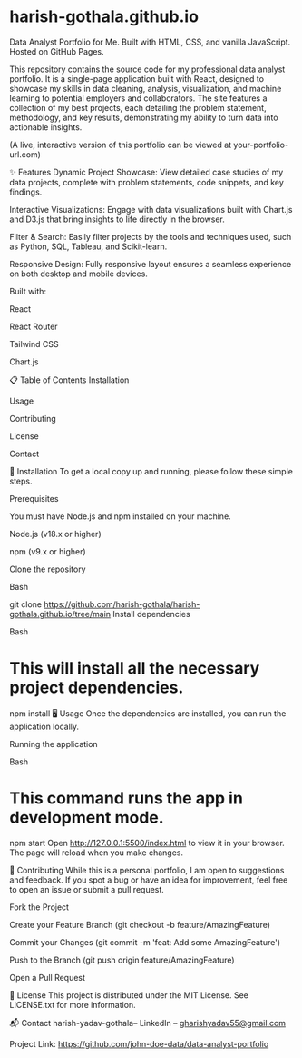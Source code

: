# harish-gothala.github.io
Data Analyst Portfolio for Me. Built with HTML, CSS, and vanilla JavaScript. Hosted on GitHub Pages.

This repository contains the source code for my professional data analyst portfolio. It is a single-page application built with React, designed to showcase my skills in data cleaning, analysis, visualization, and machine learning to potential employers and collaborators. The site features a collection of my best projects, each detailing the problem statement, methodology, and key results, demonstrating my ability to turn data into actionable insights.

(A live, interactive version of this portfolio can be viewed at your-portfolio-url.com)

✨ Features
Dynamic Project Showcase: View detailed case studies of my data projects, complete with problem statements, code snippets, and key findings.

Interactive Visualizations: Engage with data visualizations built with Chart.js and D3.js that bring insights to life directly in the browser.

Filter & Search: Easily filter projects by the tools and techniques used, such as Python, SQL, Tableau, and Scikit-learn.

Responsive Design: Fully responsive layout ensures a seamless experience on both desktop and mobile devices.

Built with:

React

React Router

Tailwind CSS

Chart.js

📋 Table of Contents
Installation

Usage

Contributing

License

Contact

🚀 Installation
To get a local copy up and running, please follow these simple steps.

Prerequisites

You must have Node.js and npm installed on your machine.

Node.js (v18.x or higher)

npm (v9.x or higher)

Clone the repository

Bash

git clone https://github.com/harish-gothala/harish-gothala.github.io/tree/main
Install dependencies

Bash

# This will install all the necessary project dependencies.
npm install
🖥️ Usage
Once the dependencies are installed, you can run the application locally.

Running the application

Bash

# This command runs the app in development mode.
npm start
Open http://127.0.0.1:5500/index.html to view it in your browser. The page will reload when you make changes.

🤝 Contributing
While this is a personal portfolio, I am open to suggestions and feedback. If you spot a bug or have an idea for improvement, feel free to open an issue or submit a pull request.

Fork the Project

Create your Feature Branch (git checkout -b feature/AmazingFeature)

Commit your Changes (git commit -m 'feat: Add some AmazingFeature')

Push to the Branch (git push origin feature/AmazingFeature)

Open a Pull Request

📄 License
This project is distributed under the MIT License. See LICENSE.txt for more information.

📬 Contact
harish-yadav-gothala– LinkedIn – gharishyadav55@gmail.com

Project Link: https://github.com/john-doe-data/data-analyst-portfolio
